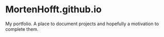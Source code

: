MortenHofft.github.io
=====================

My portfolio. A place to document projects and hopefully a motivation to complete them. 
